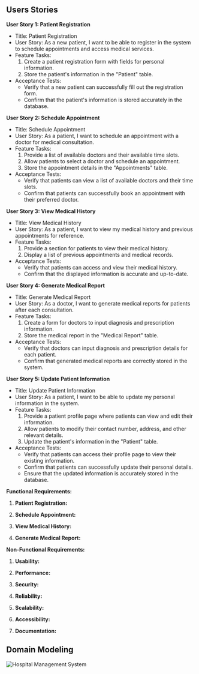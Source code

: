 ## Users Stories

**User Story 1: Patient Registration**

- Title: Patient Registration
- User Story: As a new patient, I want to be able to register in the system to schedule appointments and access medical services.
- Feature Tasks:
  1. Create a patient registration form with fields for personal information.
  2. Store the patient's information in the "Patient" table.
- Acceptance Tests:
  - Verify that a new patient can successfully fill out the registration form.
  - Confirm that the patient's information is stored accurately in the database.

**User Story 2: Schedule Appointment**

- Title: Schedule Appointment
- User Story: As a patient, I want to schedule an appointment with a doctor for medical consultation.
- Feature Tasks:
  1. Provide a list of available doctors and their available time slots.
  2. Allow patients to select a doctor and schedule an appointment.
  3. Store the appointment details in the "Appointments" table.
- Acceptance Tests:
  - Verify that patients can view a list of available doctors and their time slots.
  - Confirm that patients can successfully book an appointment with their preferred doctor.

**User Story 3: View Medical History**

- Title: View Medical History
- User Story: As a patient, I want to view my medical history and previous appointments for reference.
- Feature Tasks:
  1. Provide a section for patients to view their medical history.
  2. Display a list of previous appointments and medical records.
- Acceptance Tests:
  - Verify that patients can access and view their medical history.
  - Confirm that the displayed information is accurate and up-to-date.

**User Story 4: Generate Medical Report**

- Title: Generate Medical Report
- User Story: As a doctor, I want to generate medical reports for patients after each consultation.
- Feature Tasks:
  1. Create a form for doctors to input diagnosis and prescription information.
  2. Store the medical report in the "Medical Report" table.
- Acceptance Tests:
  - Verify that doctors can input diagnosis and prescription details for each patient.
  - Confirm that generated medical reports are correctly stored in the system.



**User Story 5: Update Patient Information**

- Title: Update Patient Information
- User Story: As a patient, I want to be able to update my personal information in the system.
- Feature Tasks:
  1. Provide a patient profile page where patients can view and edit their information.
  2. Allow patients to modify their contact number, address, and other relevant details.
  3. Update the patient's information in the "Patient" table.
- Acceptance Tests:
  - Verify that patients can access their profile page to view their existing information.
  - Confirm that patients can successfully update their personal details.
  - Ensure that the updated information is accurately stored in the database.



**Functional Requirements:**

1. **Patient Registration:**

2. **Schedule Appointment:**

3. **View Medical History:**

4. **Generate Medical Report:**
   
**Non-Functional Requirements:**

1. **Usability:**

2. **Performance:**
  
3. **Security:**

4. **Reliability:**
   
5. **Scalability:**
   
6. **Accessibility:**
  
7. **Documentation:**



## Domain Modeling
![Hospital Management System](https://i.imgur.com/kb47Ox3.png)


   
